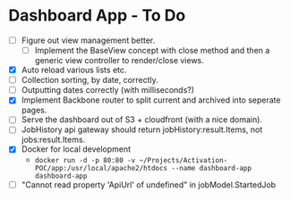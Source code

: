 # Dashboard App - To Do

* [ ] Figure out view management better.
  * [ ] Implement the BaseView concept with close method and then a generic view controller to render/close views.
* [x] Auto reload various lists etc.
* [ ] Collection sorting, by date, correctly.
* [ ] Outputting dates correctly (with milliseconds?)
* [x] Implement Backbone router to split current and archived into seperate pages.
* [ ] Serve the dashboard out of S3 + cloudfront (with a nice domain).
* [ ] JobHistory api gateway should return jobHistory:result.Items, not jobs:result.Items.
* [x] Docker for local development
  * `docker run -d -p 80:80 -v ~/Projects/Activation-POC/app:/usr/local/apache2/htdocs --name dashboard-app dashboard-app`
* [ ] "Cannot read property 'ApiUrl' of undefined" in jobModel.StartedJob